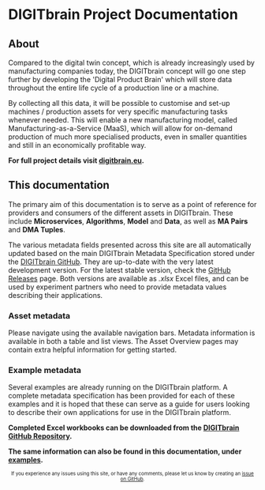 # DIGITbrain Project Documentation

## About

Compared to the digital twin concept, which is already increasingly used by
manufacturing companies today, the DIGITbrain concept will go one step further
by developing the 'Digital Product Brain' which will store data throughout the
entire life cycle of a production line or a machine.

By collecting all this data, it will be possible to customise and set-up machines
/ production assets for very specific manufacturing tasks whenever needed. This will
enable a new manufacturing model, called Manufacturing-as-a-Service (MaaS), which will
allow for on-demand production of much more specialised products, even in smaller
quantities and still in an economically profitable way.

**For full project details visit [digitbrain.eu](https://digitbrain.eu/).**

## This documentation

The primary aim of this documentation is to serve as a point of reference for
providers and consumers of the different assets in DIGITbrain. These include
**Microservices**, **Algorithms**, **Model** and **Data**, as well as
**MA Pairs** and **DMA Tuples**.

The various metadata fields presented across this site are all automatically
updated based on the main DIGITbrain Metadata Specification stored under the
[DIGITbrain GitHub](https://github.com/DIGITbrain/digitbrain.github.io). They
are up-to-date with the very latest development version. For the latest stable
version, check the [GitHub Releases](https://github.com/DIGITbrain/digitbrain.github.io/releases)
page. Both versions are available as *.xlsx* Excel files, and can be used by
experiment partners who need to provide metadata values describing their applications.

### Asset metadata

Please navigate using the available navigation bars. Metadata information
is available in both a table and list views. The Asset Overview pages may contain
extra helpful information for getting started.

### Example metadata

Several examples are already running on the DIGITbrain platform. A complete metadata
specification has been provided for each of these examples and it is hoped that these
can serve as a guide for users looking to describe their own applications for use in
the DIGITbrain platform.

**Completed Excel workbooks can be downloaded from the [DIGITbrain GitHub Repository](https://github.com/DIGITbrain/digitbrain.github.io/tree/main/examples).**

**The same information can also be found in this documentation, under [examples](examples/).**

<p style="text-align: center;"><sup><sub>If you experience any issues using this site, or have any comments, please let us know by creating an <a href="https://github.com/DIGITbrain/digitbrain.github.io/issues/new">issue on GitHub</a>.</sub></sup></p>